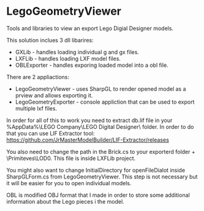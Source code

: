 # LegoGeometryViewer
Tools and libraries to view an export Lego Digial Designer models.

This solution inclues 3 dll libarires:

* GXLib - handles loading individual g and gx files.
* LXFLib - handles loading LXF model files.
* OBLExporter - handles exporing loaded model into a obl file.

There are 2 appliactions:

* LegoGeometryViewer - uses SharpGL to render opened model as a prview and allows exporting it.
* LegoGeometryExporter - console appliction that can be used to export multiple lxf files.

In order for all of this to work you need to extract db.lif file in your %AppData%\LEGO Company\LEGO Digital Designer\ folder. In order to do that you can use LIF Extractor tool: https://github.com/JrMasterModelBuilder/LIF-Extractor/releases

You also need to change the path in the Brick.cs to your exporterd folder + \Primiteves\LOD0\. This file is inside LXFLib project.

You might also want to change InitialDirectory for openFileDialot inside SharpGLForm.cs from LegoGeometryViewer. This step is not necessary but it will be easier for you to open individual models.

OBL is modified OBJ format that I made in order to store some additional information about the Lego pieces i the model.
